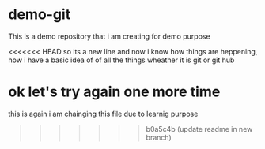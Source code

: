 # demo-git
This is a demo repository that i am creating for demo purpose

<<<<<<< HEAD
so its a new line and now i know how things are heppening, how i have a basic idea of
of all the things wheather it is git or git hub

ok let's try again one more time
=======
this is again i am chainging this file due to learnig purpose
>>>>>>> b0a5c4b (update readme in new branch)
